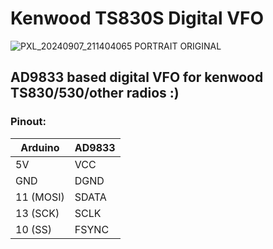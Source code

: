 # Kenwood TS830S Digital VFO

![PXL_20240907_211404065 PORTRAIT ORIGINAL](https://github.com/user-attachments/assets/91802eb5-43af-45fe-80af-069eaa523328)

## AD9833 based digital VFO for kenwood TS830/530/other radios :)

### Pinout:

| Arduino   | AD9833 |
|-----------|--------|
| 5V        | VCC    |
| GND       | DGND   |
| 11 (MOSI) | SDATA  |
| 13 (SCK)  | SCLK   |
| 10 (SS)   | FSYNC  |

